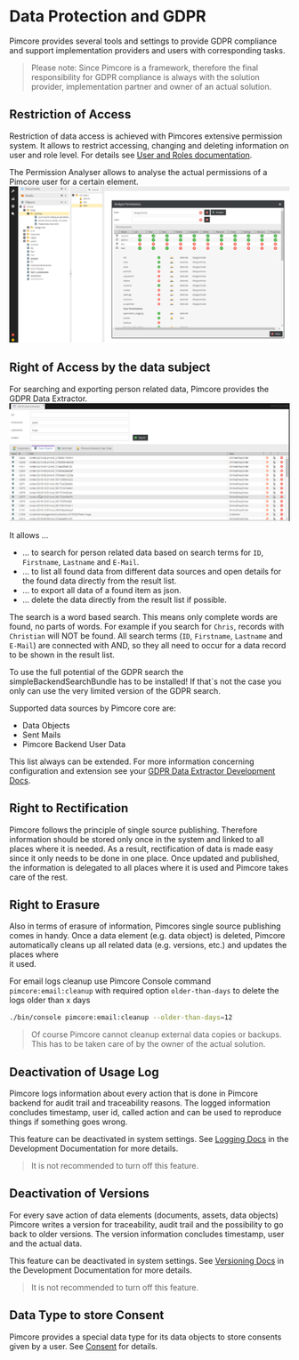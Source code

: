 # Data Protection and GDPR

Pimcore provides several tools and settings to provide GDPR compliance and support implementation providers and users 
with corresponding tasks. 


> Please note: Since Pimcore is a framework, therefore the final responsibility for GDPR compliance is always with the 
> solution provider, implementation partner and owner of an actual solution.  

## Restriction of Access

Restriction of data access is achieved with Pimcores extensive permission system. It allows to restrict accessing, 
changing and deleting information on user and role level. For details see 
[User and Roles documentation](../../Development_Documentation/22_Administration_of_Pimcore/07_Users_and_Roles.md). 

The Permission Analyser allows to analyse the actual permissions of a Pimcore user for a certain element. 
![Permission Analyser](../../Development_Documentation/img/permission_analyzer.png)  


## Right of Access by the data subject

For searching and exporting person related data, Pimcore provides the GDPR Data Extractor. 
![GDPR Data Extractor](../../Development_Documentation/img/gdpr-data-extractor.jpg)

It allows ...
* ... to search for person related data based on search terms for `ID`, `Firstname`, `Lastname` and `E-Mail`.
* ... to list all found data from different data sources and open details for the found data directly from the result list. 
* ... to export all data of a found item as json. 
* ... delete the data directly from the result list if possible.   

The search is a word based search. This means only complete words are found, no parts of words. For example if you search
for `Chris`, records with `Christian` will NOT be found. All search terms (`ID`, `Firstname`, `Lastname` and `E-Mail`) 
are connected with AND, so they all need to occur for a data record to be shown in the result list.

To use the full potential of the GDPR search the simpleBackendSearchBundle has to be installed!
If that`s not the case you only can use the very limited version of the GDPR search.

Supported data sources by Pimcore core are: 
* Data Objects
* Sent Mails
* Pimcore Backend User Data

This list always can be extended. For more information concerning configuration and extension see your 
[GDPR Data Extractor Development Docs](../../Development_Documentation/18_Tools_and_Features/35_GDPR_Data_Extractor.md). 


## Right to Rectification

Pimcore follows the principle of single source publishing. Therefore information should be stored only once in the system
and linked to all places where it is needed. As a result, rectification of data is made easy since it only needs to be 
done in one place. Once updated and published, the information is delegated to all places where it is used and Pimcore 
takes care of the rest.  

 
## Right to Erasure

Also in terms of erasure of information, Pimcores single source publishing comes in handy. Once a data element (e.g. data
object) is deleted, Pimcore automatically cleans up all related data (e.g. versions, etc.) and updates the places where  
it used. 

For email logs cleanup use Pimcore Console command `pimcore:email:cleanup` with required option `older-than-days` to delete the logs older than x days
```bash
./bin/console pimcore:email:cleanup --older-than-days=12
```

> Of course Pimcore cannot cleanup external data copies or backups. This has to be taken care of by the owner of the actual solution. 


## Deactivation of Usage Log
Pimcore logs information about every action that is done in Pimcore backend for audit trail and traceability reasons. The 
logged information concludes timestamp, user id, called action and can be used to reproduce things if something 
goes wrong.

This feature can be deactivated in system settings. See [Logging Docs](../../Development_Documentation/19_Development_Tools_and_Details/07_Logging.md) 
in the Development Documentation for more details. 
 
> It is not recommended to turn off this feature. 
 
## Deactivation of Versions
For every save action of data elements (documents, assets, data objects) Pimcore writes a version for traceability, audit 
trail and the possibility to go back to older versions. The version information concludes timestamp, user and the actual 
data. 

This feature can be deactivated in system settings. See [Versioning Docs](../../Development_Documentation/18_Tools_and_Features/01_Versioning.md) 
in the Development Documentation for more details. 
 
> It is not recommended to turn off this feature. 


## Data Type to store Consent
Pimcore provides a special data type for its data objects to store consents given by a user. 
See [Consent](../../Development_Documentation/05_Objects/01_Object_Classes/01_Data_Types/20_Consent.md) for details. 
